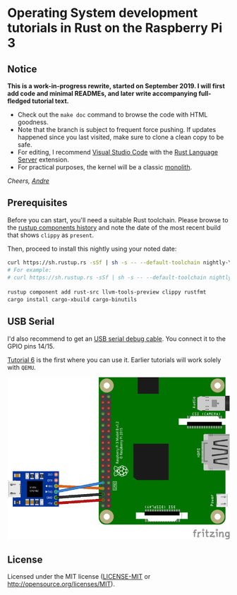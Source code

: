 # Operating System development tutorials in Rust on the Raspberry Pi 3

## Notice

**This is a work-in-progress rewrite, started on September 2019. I will first add
code and minimal READMEs, and later write accompanying full-fledged tutorial
text.**

- Check out the `make doc` command to browse the code with HTML goodness.
- Note that the branch is subject to frequent force pushing. If updates happened
  since you last visited, make sure to clone a clean copy to be safe.
- For editing, I recommend [Visual Studio Code] with the [Rust Language Server] extension.  
- For practical purposes, the kernel will be a classic [monolith].

_Cheers,
[Andre](https://github.com/andre-richter)_

 [monolith]: https://en.wikipedia.org/wiki/Monolithic_kernel
 [Visual Studio Code]: https://code.visualstudio.com
 [Rust Language Server]: https://github.com/rust-lang/rls

## Prerequisites

Before you can start, you'll need a suitable Rust toolchain.
Please browse to the [rustup components history] and note the date of the most recent
build that shows `clippy` as `present`.

[rustup components history]: https://rust-lang.github.io/rustup-components-history/


Then, proceed to install this nightly using your noted date:
```bash
curl https://sh.rustup.rs -sSf | sh -s -- --default-toolchain nightly-YOUR_DATE_HERE
# For example:
# curl https://sh.rustup.rs -sSf | sh -s -- --default-toolchain nightly-2019-09-05

rustup component add rust-src llvm-tools-preview clippy rustfmt
cargo install cargo-xbuild cargo-binutils
```

## USB Serial

I'd also recommend to get an [USB serial debug
cable](https://www.adafruit.com/product/954). You connect it to the GPIO pins
14/15.

[Tutorial 6](06_drivers_gpio_uart) is the first where you can use it. Earlier tutorials will work solely with `QEMU`.

![UART wiring diagram](doc/wiring.png)

## License

Licensed under the MIT license ([LICENSE-MIT](LICENSE) or http://opensource.org/licenses/MIT).
